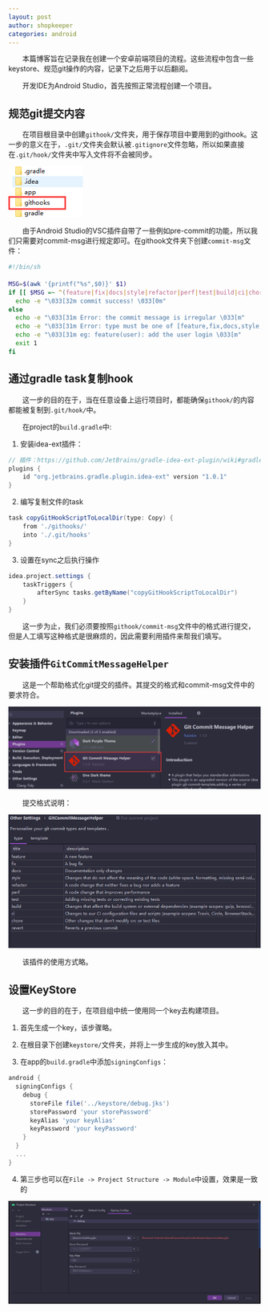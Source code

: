 ```yaml
---
layout: post
author: shopkeeper
categories: android
---
```

&emsp;&emsp;本篇博客旨在记录我在创建一个安卓前端项目的流程。这些流程中包含一些keystore、规范git操作的内容，记录下之后用于以后翻阅。

&emsp;&emsp;开发IDE为Android Studio，首先按照正常流程创建一个项目。

## 规范git提交内容

&emsp;&emsp;在项目根目录中创建`githook/`文件夹，用于保存项目中要用到的githook。这一步的意义在于，`.git/`文件夹会默认被`.gitignore`文件忽略，所以如果直接在`.git/hook/`文件夹中写入文件将不会被同步。

![githook文件夹](/assets/images/2021-11-19-Android项目搭建流程-1.png)

&emsp;&emsp;由于Android Studio的VSC插件自带了一些例如pre-commit的功能，所以我们只需要对commit-msg进行规定即可。在githook文件夹下创建`commit-msg`文件：
```sh
#!/bin/sh

MSG=$(awk '{printf("%s",$0)}' $1)
if [[ $MSG =~ ^(feature|fix|docs|style|refactor|perf|test|build|ci|chore|revert)\(.*\):.*$ ]]; then
  echo -e "\033[32m commit success! \033[0m"
else
  echo -e "\033[31m Error: the commit message is irregular \033[m"
  echo -e "\033[31m Error: type must be one of [feature,fix,docs,style,refactor,perf,test,build,ci,chore,revert] \033[m"
  echo -e "\033[31m eg: feature(user): add the user login \033[m"
  exit 1
fi
```

## 通过gradle task复制hook

&emsp;&emsp;这一步的目的在于，当在任意设备上运行项目时，都能确保`githook/`的内容都能被复制到`.git/hook/`中。

&emsp;&emsp;在project的`build.gradle`中:
1. 安装idea-ext插件：
```gradle
// 插件：https://github.com/JetBrains/gradle-idea-ext-plugin/wiki#gradle-tasks-triggers-settings
plugins {
    id "org.jetbrains.gradle.plugin.idea-ext" version "1.0.1"
}
```
2. 编写复制文件的task
```gradle
task copyGitHookScriptToLocalDir(type: Copy) {
    from './githooks/'
    into './.git/hooks'
}
```
3. 设置在sync之后执行操作
```gradle
idea.project.settings {
    taskTriggers {
        afterSync tasks.getByName("copyGitHookScriptToLocalDir")
    }
}
```

&emsp;&emsp;这一步为止，我们必须要按照`githook/commit-msg`文件中的格式进行提交，但是人工填写这种格式是很麻烦的，因此需要利用插件来帮我们填写。

## 安装插件`GitCommitMessageHelper`

&emsp;&emsp;这是一个帮助格式化git提交的插件。其提交的格式和commit-msg文件中的要求符合。

![GitCommitMessageHelper](/assets/images/2021-11-19-Android项目搭建流程-2.png)

&emsp;&emsp;提交格式说明：

![提交格式说明](/assets/images/2021-11-19-Android项目搭建流程-3.png)

&emsp;&emsp;该插件的使用方式略。

## 设置KeyStore
&emsp;&emsp;这一步的目的在于，在项目组中统一使用同一个key去构建项目。

1. 首先生成一个key，该步骤略。

2. 在根目录下创建`keystore/`文件夹，并将上一步生成的key放入其中。

3. 在app的`build.gradle`中添加`signingConfigs`：
```gradle
android {
  signingConfigs {
    debug {
      storeFile file('../keystore/debug.jks')
      storePassword 'your storePassword'
      keyAlias 'your keyAlias'
      keyPassword 'your keyPassword'
    }
  }
  ...
}
```
4. 第三步也可以在`File -> Project Structure -> Module`中设置，效果是一致的

![设置key路径](/assets/images/2021-11-19-Android项目搭建流程-4.png)